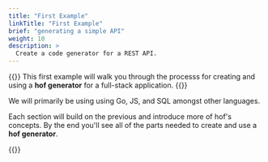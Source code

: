```yaml
---
title: "First Example"
linkTitle: "First Example"
brief: "generating a simple API"
weight: 10
description: >
  Create a code generator for a REST API.
---
```


{{<lead>}}
This first example will walk you through
the processs for creating and using a __hof generator__
for a full-stack application.
{{</lead>}}

We will primarily be using using Go, JS, and SQL amongst other languages.

Each section will build on the previous
and introduce more of hof's concepts.
By the end you'll see all of the parts needed
to create and use a __hof generator__.


{{<childpages childBriefs="true">}}
